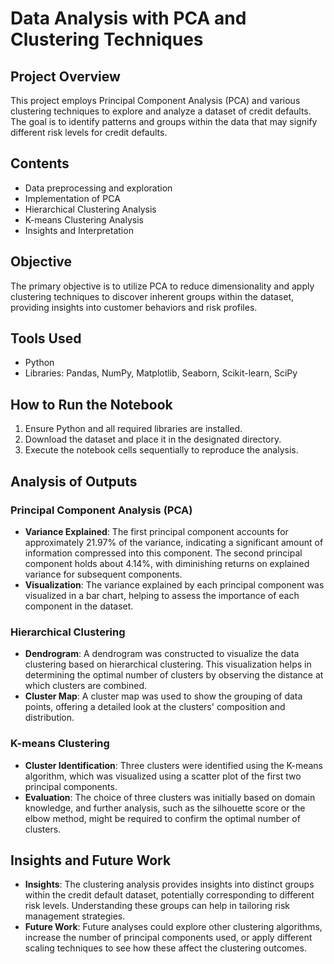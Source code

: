 # Data Analysis with PCA and Clustering Techniques

## Project Overview
This project employs Principal Component Analysis (PCA) and various clustering techniques to explore and analyze a dataset of credit defaults. The goal is to identify patterns and groups within the data that may signify different risk levels for credit defaults.

## Contents
- Data preprocessing and exploration
- Implementation of PCA
- Hierarchical Clustering Analysis
- K-means Clustering Analysis
- Insights and Interpretation

## Objective
The primary objective is to utilize PCA to reduce dimensionality and apply clustering techniques to discover inherent groups within the dataset, providing insights into customer behaviors and risk profiles.

## Tools Used
- Python
- Libraries: Pandas, NumPy, Matplotlib, Seaborn, Scikit-learn, SciPy

## How to Run the Notebook
1. Ensure Python and all required libraries are installed.
2. Download the dataset and place it in the designated directory.
3. Execute the notebook cells sequentially to reproduce the analysis.

## Analysis of Outputs

### Principal Component Analysis (PCA)
- **Variance Explained**: The first principal component accounts for approximately 21.97% of the variance, indicating a significant amount of information compressed into this component. The second principal component holds about 4.14%, with diminishing returns on explained variance for subsequent components.
- **Visualization**: The variance explained by each principal component was visualized in a bar chart, helping to assess the importance of each component in the dataset.

### Hierarchical Clustering
- **Dendrogram**: A dendrogram was constructed to visualize the data clustering based on hierarchical clustering. This visualization helps in determining the optimal number of clusters by observing the distance at which clusters are combined.
- **Cluster Map**: A cluster map was used to show the grouping of data points, offering a detailed look at the clusters' composition and distribution.

### K-means Clustering
- **Cluster Identification**: Three clusters were identified using the K-means algorithm, which was visualized using a scatter plot of the first two principal components.
- **Evaluation**: The choice of three clusters was initially based on domain knowledge, and further analysis, such as the silhouette score or the elbow method, might be required to confirm the optimal number of clusters.

## Insights and Future Work
- **Insights**: The clustering analysis provides insights into distinct groups within the credit default dataset, potentially corresponding to different risk levels. Understanding these groups can help in tailoring risk management strategies.
- **Future Work**: Future analyses could explore other clustering algorithms, increase the number of principal components used, or apply different scaling techniques to see how these affect the clustering outcomes.
